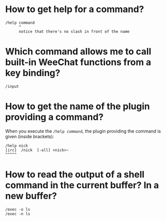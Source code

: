 # How to get help for a command?

    /help command
          ^
          notice that there's no slash in front of the name

# Which command allows me to call built-in WeeChat functions from a key binding?

    /input

# How to get the name of the plugin providing a command?

When you execute the `/help command`,  the plugin providing the command is given
(inside brackets):

    /help nick
    [irc]  /nick  [-all] <nick>~
    ^^^^^

# How to read the output of a shell command in the current buffer?   In a new buffer?

    /exec -o ls
    /exec -n ls

